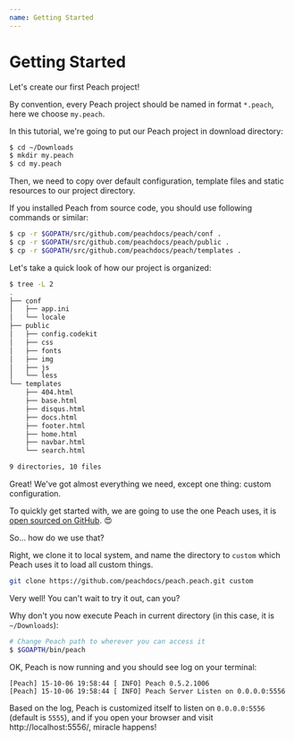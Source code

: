 ```yaml
---
name: Getting Started
---
```


# Getting Started

Let's create our first Peach project!

By convention, every Peach project should be named in format `*.peach`, here we choose `my.peach`.

In this tutorial, we're going to put our Peach project in download directory:

```sh
$ cd ~/Downloads
$ mkdir my.peach
$ cd my.peach
```

Then, we need to copy over default configuration, template files and static resources to our project directory.

If you installed Peach from source code, you should use following commands or similar:

```sh
$ cp -r $GOPATH/src/github.com/peachdocs/peach/conf .
$ cp -r $GOPATH/src/github.com/peachdocs/peach/public .
$ cp -r $GOPATH/src/github.com/peachdocs/peach/templates .
```

Let's take a quick look of how our project is organized:

```sh
$ tree -L 2
.
├── conf
│   ├── app.ini
│   └── locale
├── public
│   ├── config.codekit
│   ├── css
│   ├── fonts
│   ├── img
│   ├── js
│   └── less
└── templates
    ├── 404.html
    ├── base.html
    ├── disqus.html
    ├── docs.html
    ├── footer.html
    ├── home.html
    ├── navbar.html
    └── search.html

9 directories, 10 files
```

Great! We've got almost everything we need, except one thing: custom configuration.

To quickly get started with, we are going to use the one Peach uses, it is [open sourced on GitHub](https://github.com/peachdocs/peach.peach). :heart_eyes:

So... how do we use that? 

Right, we clone it to local system, and name the directory to `custom` which Peach uses it to load all custom things.

```sh
git clone https://github.com/peachdocs/peach.peach.git custom
```

Very well! You can't wait to try it out, can you?

Why don't you now execute Peach in current directory (in this case, it is `~/Downloads`):

```sh
# Change Peach path to wherever you can access it
$ $GOAPTH/bin/peach
```

OK, Peach is now running and you should see log on your terminal:

```
[Peach] 15-10-06 19:58:44 [ INFO] Peach 0.5.2.1006
[Peach] 15-10-06 19:58:44 [ INFO] Peach Server Listen on 0.0.0.0:5556
```

Based on the log, Peach is customized itself to listen on `0.0.0.0:5556` (default is `5555`), and if you open your browser and visit http://localhost:5556/, miracle happens!